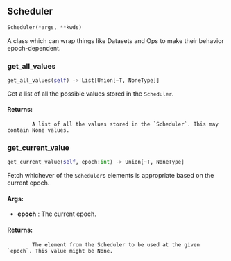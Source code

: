 ## Scheduler
```python
Scheduler(*args, **kwds)
```
A class which can wrap things like Datasets and Ops to make their behavior epoch-dependent.    

### get_all_values
```python
get_all_values(self) -> List[Union[~T, NoneType]]
```
Get a list of all the possible values stored in the `Scheduler`.

#### Returns:
            A list of all the values stored in the `Scheduler`. This may contain None values.        

### get_current_value
```python
get_current_value(self, epoch:int) -> Union[~T, NoneType]
```
Fetch whichever of the `Scheduler`s elements is appropriate based on the current epoch.

#### Args:

* **epoch** :  The current epoch.

#### Returns:
            The element from the Scheduler to be used at the given `epoch`. This value might be None.        